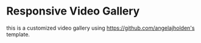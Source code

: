 # Responsive Video Gallery

this is a customized video gallery using https://github.com/angelajholden's template.